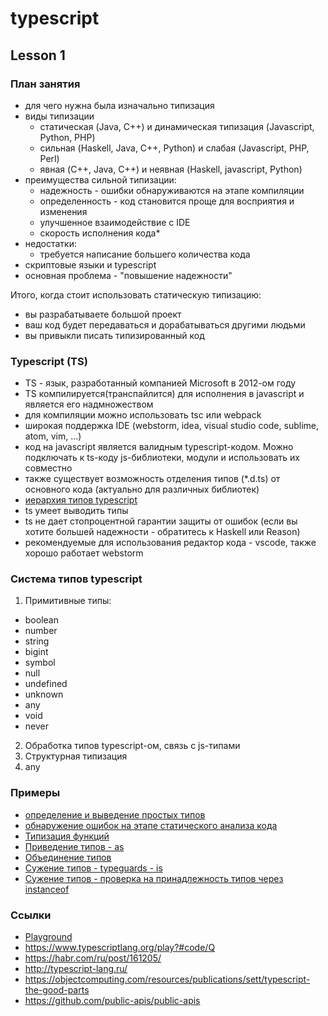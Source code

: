 # typescript

## Lesson 1

### План занятия
  * для чего нужна была изначально типизация
  * виды типизации
    - статическая (Java, C++) и динамическая типизация (Javascript, Python, PHP)
    - сильная (Haskell, Java, C++, Python) и слабая (Javascript, PHP, Perl)
    - явная (C++, Java, C++) и неявная (Haskell, javascript, Python)
  * преимущества сильной типизации:
    - надежность - ошибки обнаруживаются на этапе компиляции
    - определенность - код становится проще для восприятия и изменения
    - улучшенное взаимодействие с IDE
    - скорость исполнения кода*
  * недостатки:
    - требуется написание большего количества кода
  * скриптовые языки и typescript
  * основная проблема - "повышение надежности"

Итого, когда стоит использовать статическую типизацию:
 - вы разрабатываете большой проект
 - ваш код будет передаваться и дорабатываться другими людьми
 - вы привыкли писать типизированный код

### Typescript (TS)
  * TS - язык, разработанный компанией Microsoft в 2012-ом году  
  * TS компилируется(транспайлится) для исполнения в javascript и является его надмножеством  
  * для компиляции можно использовать tsc или webpack  
  * широкая поддержка IDE (webstorm, idea, visual studio code, sublime, atom, vim, ...)  
  * код на javascript является валидным typescript-кодом. Можно подключать к ts-коду js-библиотеки, модули и использовать их совместно  
  * также существует возможность отделения типов (*.d.ts) от основного кода (актуально для различных библиотек)  
  * [иерархия типов typescript](https://objectcomputing.com/files/2815/7237/9988/1911-sett-img01.png)  
  * ts умеет выводить типы
  * ts не дает стопроцентной гарантии защиты от ошибок (если вы хотите большей надежности - обратитесь к Haskell или Reason)
  * рекомендуемые для использования редактор кода - vscode, также хорошо работает webstorm

### Система типов typescript

1) Примитивные типы:
 - boolean
 - number
 - string
 - bigint
 - symbol
 - null
 - undefined
 - unknown
 - any
 - void
 - never
2) Обработка типов typescript-ом, связь с js-типами
3) Структурная типизация
4) any


### Примеры
 - [определение и выведение простых типов](./examples/example0.ts)  
 - [обнаружение ошибок на этапе статического анализа кода](./examples/example1.ts)  
 - [Типизация функций](./examples/example4.ts)  
 - [Приведение типов - as](./examples/example5.ts)  
 - [Объединение типов](./examples/example2.ts)  
 - [Сужение типов - typeguards - is](./examples/example6.ts)  
 - [Сужение типов - проверка на принадлежность типов через instanceof](./examples/example3.ts)  


### Ссылки
 - [Playground](https://www.typescriptlang.org/play?#code/Q)  
 - https://www.typescriptlang.org/play?#code/Q
 - https://habr.com/ru/post/161205/
 - http://typescript-lang.ru/
 - https://objectcomputing.com/resources/publications/sett/typescript-the-good-parts
 - https://github.com/public-apis/public-apis
